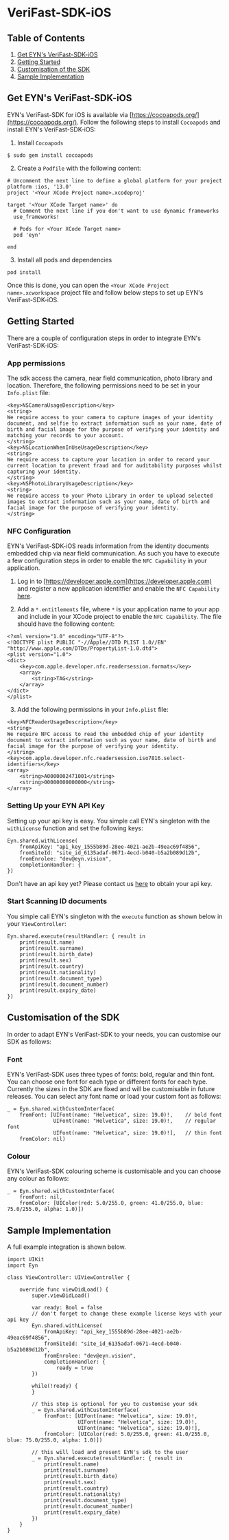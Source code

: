 
VeriFast-SDK-iOS
==

## Table of Contents
1. [Get EYN's VeriFast-SDK-iOS](#get_eyns_sdk)
2. [Getting Started](#getting_started)
3. [Customisation of the SDK](#customisation)
4. [Sample Implementation](#sample_implementation)

 
 <a name="get_eyns_sdk"></a>
## Get EYN's VeriFast-SDK-iOS

EYN's VeriFast-SDK for iOS is available via [https://cocoapods.org/](https://cocoapods.org/). Follow the following steps to install `Cocoapods` and install EYN's VeriFast-SDK-iOS:

1. Install `Cocoapods` 
```
$ sudo gem install cocoapods
```
2. Create a `Podfile` with the following content:

```
# Uncomment the next line to define a global platform for your project
platform :ios, '13.0'
project '<Your XCode Project name>.xcodeproj'

target '<Your XCode Target name>' do
  # Comment the next line if you don't want to use dynamic frameworks
  use_frameworks!

  # Pods for <Your XCode Target name>
  pod 'eyn'

end
```
3. Install all pods and dependencies

```
pod install
```

Once this is done, you can open the `<Your XCode Project name>.xcworkspace` project file and follow below steps to set up EYN's VeriFast-SDK-iOS.

<a name="getting_started"></a>
## Getting Started
There are a couple of configuration steps in order to integrate EYN's VeriFast-SDK-iOS:

### App permissions
The sdk access the camera, near field communication, photo library and location. Therefore, the following permissions need to be set in your `Info.plist` file:

```
<key>NSCameraUsageDescription</key>
<string>
We require access to your camera to capture images of your identity document, and selfie to extract information such as your name, date of birth and facial image for the purpose of verifying your identity and matching your records to your account.
</string>
<key>NSLocationWhenInUseUsageDescription</key>
<string>
We require access to capture your location in order to record your current location to prevent fraud and for auditability purposes whilst capturing your identity.
</string>
<key>NSPhotoLibraryUsageDescription</key>
<string>
We require access to your Photo Library in order to upload selected images to extract information such as your name, date of birth and facial image for the purpose of verifying your identity.
</string>
```

### NFC Configuration

EYN's VeriFast-SDK-iOS reads information from the identity documents embedded chip via near field communication. As such you have to execute a few configuration steps in order to enable the `NFC Capability` in your application.

1. Log in to [https://developer.apple.com](https://developer.apple.com) and register a new application identitfier and enable the `NFC Capability` [here](https://developer.apple.com/account/resources/identifiers/list).

2. Add a `*.entitlements` file, where `*` is your application name to your app and include in your XCode project to enable the `NFC Capability`. The file should have the following content:

```
<?xml version="1.0" encoding="UTF-8"?>
<!DOCTYPE plist PUBLIC "-//Apple//DTD PLIST 1.0//EN" "http://www.apple.com/DTDs/PropertyList-1.0.dtd">
<plist version="1.0">
<dict>
    <key>com.apple.developer.nfc.readersession.formats</key>
    <array>
        <string>TAG</string>
    </array>
</dict>
</plist>
```

3. Add the following permissions in your `Info.plist` file:
```
<key>NFCReaderUsageDescription</key>
<string>
We require NFC access to read the embedded chip of your identity document to extract information such as your name, date of birth and facial image for the purpose of verifying your identity.
</string>
<key>com.apple.developer.nfc.readersession.iso7816.select-identifiers</key>
<array>
    <string>A0000002471001</string>
    <string>00000000000000</string>
</array>
```

### Setting Up your EYN API Key

Setting up your api key is easy. You simple call EYN's singleton with the `withLicense` function and set the following keys:

```
Eyn.shared.withLicense(
    fromApiKey: "api_key_1555b89d-28ee-4021-ae2b-49eac69f4856",
    fromSiteId: "site_id_6135adaf-0671-4ecd-b040-b5a2b089d12b",
    fromEnrolee: "dev@eyn.vision",
    completionHandler: {
})
```

Don't have an api key yet? Please contact us <a href="mailto:contact@eyn.vision">here</a> to obtain your api key.


### Start Scanning ID documents

You simple call EYN's singleton with the `execute` function as shown below in your `ViewController`:

```
Eyn.shared.execute(resultHandler: { result in
    print(result.name)
    print(result.surname)
    print(result.birth_date)
    print(result.sex)
    print(result.country)
    print(result.nationality)
    print(result.document_type)
    print(result.document_number)
    print(result.expiry_date)
})
```

<a name="customisation"></a>
## Customisation of the SDK

In order to adapt EYN's VeriFast-SDK to your needs, you can customise our SDK as follows:

### Font

EYN's VeriFast-SDK uses three types of fonts: bold, regular and thin font. You can choose one font for each type or different fonts for each type. Currently the sizes in the SDK are fixed and will be customisable in future releases. You can select any font name or load your custom font as follows:

```
_ = Eyn.shared.withCustomInterface(
    fromFont: [UIFont(name: "Helvetica", size: 19.0)!,    // bold font
               UIFont(name: "Helvetica", size: 19.0)!,    // regular font
               UIFont(name: "Helvetica", size: 19.0)!],   // thin font
    fromColor: nil)
```

### Colour 

EYN's VeriFast-SDK colouring scheme is customisable and you can choose any colour as follows:

```
_ = Eyn.shared.withCustomInterface(
    fromFont: nil,
    fromColor: [UIColor(red: 5.0/255.0, green: 41.0/255.0, blue: 75.0/255.0, alpha: 1.0)])
```

<a name="sample_implementation"></a>
## Sample Implementation

A full example integration is shown below. 

```
import UIKit
import Eyn

class ViewController: UIViewController {
    
    override func viewDidLoad() {
        super.viewDidLoad()
        
        var ready: Bool = false
        // don't forget to change these example license keys with your api key
        Eyn.shared.withLicense(
            fromApiKey: "api_key_1555b89d-28ee-4021-ae2b-49eac69f4856",
            fromSiteId: "site_id_6135adaf-0671-4ecd-b040-b5a2b089d12b",
            fromEnrolee: "dev@eyn.vision",
            completionHandler: {
                ready = true
        })
        
        while(!ready) {
        }
        
        // this step is optional for you to customise your sdk
        _ = Eyn.shared.withCustomInterface(
            fromFont: [UIFont(name: "Helvetica", size: 19.0)!,
                       UIFont(name: "Helvetica", size: 19.0)!,
                       UIFont(name: "Helvetica", size: 19.0)!],
            fromColor: [UIColor(red: 5.0/255.0, green: 41.0/255.0, blue: 75.0/255.0, alpha: 1.0)])
        
        // this will load and present EYN's sdk to the user 
        _ = Eyn.shared.execute(resultHandler: { result in
            print(result.name)
            print(result.surname)
            print(result.birth_date)
            print(result.sex)
            print(result.country)
            print(result.nationality)
            print(result.document_type)
            print(result.document_number)
            print(result.expiry_date)
        })
    }
}
```
